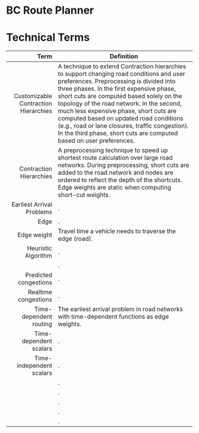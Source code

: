 # BC Route Planner
# Technical Terms
Term | Definition
----: | -----------
<a name="Customizable Contraction Hierarchies">Customizable Contraction Hierarchies</a> | A technique to extend Contraction hierarchies to support changing road conditions and user preferences. Preprocessing is divided into three phases. In the first expensive phase, short cuts are computed based solely on the topology of the road network. In the second, much less expensive phase, short cuts are computed based on updated road conditions (e.g., road or lane closures, traffic congestion). In the third phase, short cuts are computed based on user preferences.
<a name="Contraction Hierarchies">Contraction Hierarchies</a> | A preprocessing technique to speed up shortest route calculation over large road networks. During preprocessing, short cuts are added to the road network and nodes are ordered to reflect the depth of the shortcuts. Edge weights are static when computing short-cut weights. 
<a name="Earliest Arrival Problems">Earliest Arrival Problems</a> | .
<a name="Edge">Edge</a> | .
<a name="Edge weight">Edge weight</a> | Travel time a vehicle needs to traverse the edge (road).
<a name="Heuristic Algorithm">Heuristic Algorithm</a> | .
<a name="Node"></a> | .
<a name="Predicted congestions">Predicted congestions</a> | .
<a name="Realtime congestions">Realtime congestions</a> | .
<a name="Time-dependent routing">Time-dependent routing</a> | The earliest arrival problem in road networks with time-dependent functions as edge weights.
<a name="Time-dependent scalars">Time-dependent scalars</a> | .
<a name="Time-independent scalars">Time-independent scalars</a> | .
<a name=""></a> | .
<a name=""></a> | .
<a name=""></a> | .
<a name=""></a> | .
<a name=""></a> | .


